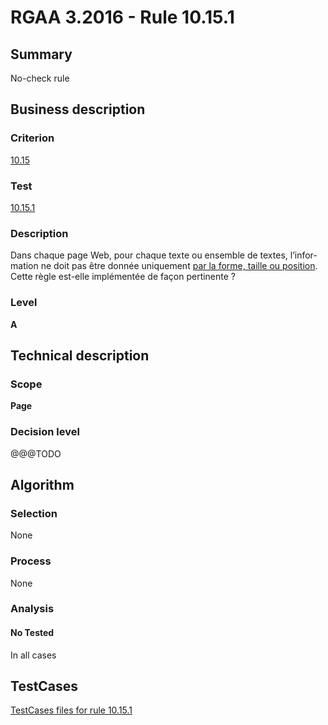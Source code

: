 # RGAA 3.2016 - Rule 10.15.1

## Summary
No-check rule


## Business description

### Criterion
[10.15](http://references.modernisation.gouv.fr/rgaa-accessibilite/2016/criteres.html#crit-10-15)

### Test
[10.15.1](http://references.modernisation.gouv.fr/rgaa-accessibilite/2016/criteres.html#test-10-15-1)

### Description
<div lang="fr">Dans chaque page Web, pour chaque texte ou ensemble de textes, l&#x2019;information ne doit pas &#xEA;tre donn&#xE9;e uniquement <a href="http://references.modernisation.gouv.fr/rgaa-accessibilite/glossaire.html#indication-forme-taille-position">par la forme, taille ou position</a>. Cette r&#xE8;gle est-elle impl&#xE9;ment&#xE9;e de fa&#xE7;on pertinente&nbsp;?</div>

### Level
**A**


## Technical description

### Scope
**Page**

### Decision level
@@@TODO


## Algorithm

### Selection
None

### Process
None

### Analysis

#### No Tested
In all cases


##  TestCases

[TestCases files for rule 10.15.1](https://github.com/Asqatasun/Asqatasun/tree/develop/rules/rules-rgaa3.2016/src/test/resources/testcases/rgaa32016/Rgaa32016Rule101501/)


